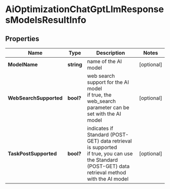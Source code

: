 # AiOptimizationChatGptLlmResponsesModelsResultInfo


## Properties

| Name | Type | Description | Notes |
|------------ | ------------- | ------------- | -------------|
**ModelName** | **string** | name of the AI model |[optional]|
**WebSearchSupported** | **bool?** | web search support for the AI model<br>if true, the web_search parameter can be set with the AI model |[optional]|
**TaskPostSupported** | **bool?** | indicates if Standard (POST-GET) data retrieval is supported<br>if true, you can use the Standard (POST-GET) data retrieval method with the AI model |[optional]|